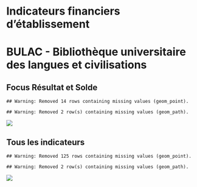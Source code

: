 Indicateurs financiers d’établissement
================

# BULAC - Bibliothèque universitaire des langues et civilisations

## Focus Résultat et Solde

    ## Warning: Removed 14 rows containing missing values (geom_point).

    ## Warning: Removed 2 row(s) containing missing values (geom_path).

![](bulac___bibliothèque_universitaire_des_langues_et_civilisations_files/figure-gfm/etab.focus-1.png)<!-- -->

## Tous les indicateurs

    ## Warning: Removed 125 rows containing missing values (geom_point).

    ## Warning: Removed 2 row(s) containing missing values (geom_path).

![](bulac___bibliothèque_universitaire_des_langues_et_civilisations_files/figure-gfm/etab-1.png)<!-- -->
